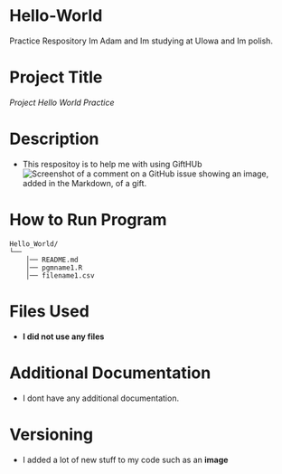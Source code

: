 # Hello-World
Practice Respository
Im Adam and Im studying at UIowa and Im polish.
# Project Title
_Project Hello World Practice_
# Description
- This respositoy is to help me with using GiftHUb
![Screenshot of a comment on a GitHub issue showing an image, added in the Markdown, of a gift.](https://i1.wp.com/ph-files.imgix.net/71794183-115a-4e80-88c1-f294f55f10f3.png?w=439&q=75)
# How to Run Program
```
Hello_World/
└── 
    │── README.md
    │── pgmname1.R
    │── filename1.csv
```
# Files Used
- **I did not use any files**
# Additional Documentation
- I dont have any additional documentation.
# Versioning
- I added a lot of new stuff to my code such as an **image**
